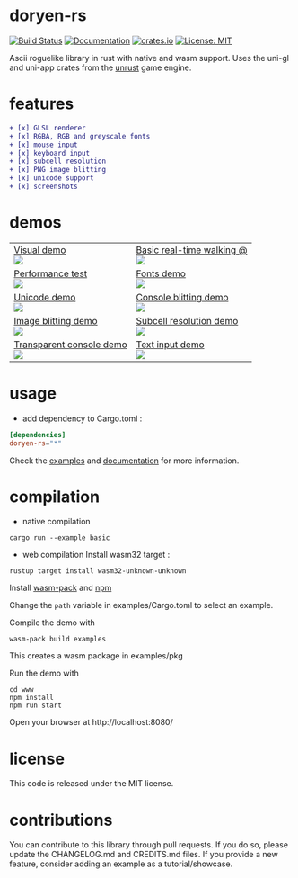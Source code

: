 # doryen-rs

[![Build Status](https://travis-ci.org/jice-nospam/doryen-rs.svg)](https://travis-ci.org/jice-nospam/doryen-rs)
[![Documentation](https://docs.rs/doryen-rs/badge.svg)](https://docs.rs/doryen-rs)
[![crates.io](https://meritbadge.herokuapp.com/doryen-rs)](https://crates.io/crates/doryen-rs)
[![License: MIT](https://img.shields.io/badge/license-MIT-informational.svg)](#license)

Ascii roguelike library in rust with native and wasm support.
Uses the uni-gl and uni-app crates from the [unrust](http://github.com/unrust/unrust) game engine.

# features
```diff
+ [x] GLSL renderer
+ [x] RGBA, RGB and greyscale fonts
+ [x] mouse input
+ [x] keyboard input
+ [x] subcell resolution
+ [x] PNG image blitting
+ [x] unicode support
+ [x] screenshots
```

# demos

<table>
  <tr><td>
    <a href="https://jice-nospam.github.io/doryen-rs/docs/demo/">Visual demo<br/>
        <img src="https://raw.githubusercontent.com/jice-nospam/doryen-rs/master/docs/demo_miniatures/demo.png"/>
    </a>
</td><td>
    <a href="https://jice-nospam.github.io/doryen-rs/docs/basic/">Basic real-time walking @<br/>
        <img src="https://raw.githubusercontent.com/jice-nospam/doryen-rs/master/docs/demo_miniatures/basic.png"/>
    </a>
</td></tr><tr><td>
    <a href="https://jice-nospam.github.io/doryen-rs/docs/perf/">Performance test<br/>
        <img src="https://raw.githubusercontent.com/jice-nospam/doryen-rs/master/docs/demo_miniatures/perf.png"/>
    </a>
</td><td>
    <a href="https://jice-nospam.github.io/doryen-rs/docs/fonts/">Fonts demo<br/>
        <img src="https://raw.githubusercontent.com/jice-nospam/doryen-rs/master/docs/demo_miniatures/fonts.png"/>
    </a>
</td></tr><tr><td>
    <a href="https://jice-nospam.github.io/doryen-rs/docs/unicode/">Unicode demo<br/>
        <img src="https://raw.githubusercontent.com/jice-nospam/doryen-rs/master/docs/demo_miniatures/unicode.png"/>
    </a>
</td><td>
    <a href="https://jice-nospam.github.io/doryen-rs/docs/blit/">Console blitting demo<br/>
        <img src="https://raw.githubusercontent.com/jice-nospam/doryen-rs/master/docs/demo_miniatures/blit.png"/>
    </a>
</td></tr><tr><td>
    <a href="https://jice-nospam.github.io/doryen-rs/docs/image/">Image blitting demo<br/>
        <img src="https://raw.githubusercontent.com/jice-nospam/doryen-rs/master/docs/demo_miniatures/image.png"/>
    </a>
</td><td>
    <a href="https://jice-nospam.github.io/doryen-rs/docs/subcell/">Subcell resolution demo<br/>
        <img src="https://raw.githubusercontent.com/jice-nospam/doryen-rs/master/docs/demo_miniatures/subcell.png"/>
    </a>
</td></tr><tr><td>
    <a href="https://jice-nospam.github.io/doryen-rs/docs/alpha/">Transparent console demo<br/>
        <img src="https://raw.githubusercontent.com/jice-nospam/doryen-rs/master/docs/demo_miniatures/alpha.png"/>
    </a>
</td><td>
    <a href="https://jice-nospam.github.io/doryen-rs/docs/text_input/">Text input demo<br/>
        <img src="https://raw.githubusercontent.com/jice-nospam/doryen-rs/master/docs/demo_miniatures/text_input.png"/>
    </a>
</td></tr></table>

# usage
* add dependency to Cargo.toml :

```toml
[dependencies]
doryen-rs="*"
```

Check the [examples](https://github.com/jice-nospam/doryen-rs/tree/master/examples) and [documentation](https://docs.rs/doryen-rs) for more information.

# compilation

* native compilation
```
cargo run --example basic
```

* web compilation
Install wasm32 target :
```
rustup target install wasm32-unknown-unknown
```
Install [wasm-pack](https://rustwasm.github.io/wasm-pack/installer/)
and [npm](https://www.npmjs.com/get-npm)

Change the `path` variable in examples/Cargo.toml to select an example.

Compile the demo with
```
wasm-pack build examples
```
This creates a wasm package in examples/pkg

Run the demo with
```
cd www
npm install
npm run start
```

Open your browser at http://localhost:8080/

# license

This code is released under the MIT license.

# contributions

You can contribute to this library through pull requests. If you do so, please update the CHANGELOG.md and CREDITS.md files. If you provide a new feature, consider adding an example as a tutorial/showcase.
